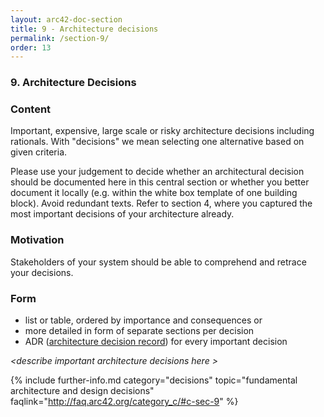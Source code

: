 ```yaml
---
layout: arc42-doc-section
title: 9 - Architecture decisions
permalink: /section-9/
order: 13
---
```


### 9. Architecture Decisions

<div class="arc42-help" markdown="1">


### Content
Important, expensive, large scale or risky architecture decisions including rationals. With "decisions" we mean selecting one alternative based on given criteria.

Please use your judgement to decide whether an architectural decision should be documented here in this central section or whether you better document it locally (e.g. within the white box template of one building block). Avoid redundant texts. Refer to section 4, where you captured the most important decisions of your architecture already.

### Motivation
Stakeholders of your system should be able to comprehend and retrace your decisions.

### Form

* list or table, ordered by importance and consequences or
* more detailed in form of separate sections per decision
* ADR ([architecture decision record](http://thinkrelevance.com/blog/2011/11/15/documenting-architecture-decisions)) for every important decision

</div>

_&lt;describe important architecture decisions here >_


{% include further-info.md
   category="decisions"
   topic="fundamental architecture and design decisions"
   faqlink="http://faq.arc42.org/category_c/#c-sec-9" %}
